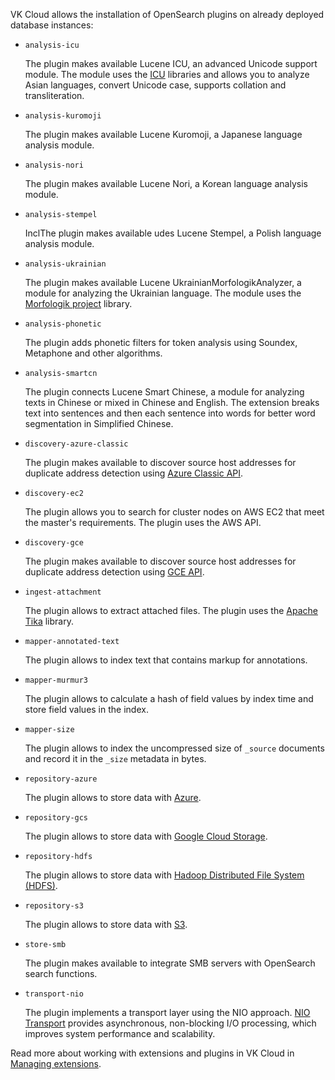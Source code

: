 VK Cloud allows the installation of OpenSearch plugins on already deployed database instances:

- `analysis-icu`

    The plugin makes available Lucene ICU, an advanced Unicode support module. The module uses the [ICU](https://icu.unicode.org/) libraries and allows you to analyze Asian languages, convert Unicode case, supports collation and transliteration.

- `analysis-kuromoji`

    The plugin makes available  Lucene Kuromoji, a Japanese language analysis module.

- `analysis-nori`

    The plugin makes available  Lucene Nori, a Korean language analysis module.

- `analysis-stempel`

    InclThe plugin makes available udes Lucene Stempel, a Polish language analysis module.

- `analysis-ukrainian`

    The plugin makes available Lucene UkrainianMorfologikAnalyzer, a module for analyzing the Ukrainian language. The module uses the [Morfologik project](https://github.com/morfologik/morfologik-stemming) library.

- `analysis-phonetic`

    The plugin adds phonetic filters for token analysis using Soundex, Metaphone and other algorithms.

- `analysis-smartcn`

    The plugin connects Lucene Smart Chinese, a module for analyzing texts in Chinese or mixed in Chinese and English. The extension breaks text into sentences and then each sentence into words for better word segmentation in Simplified Chinese.

- `discovery-azure-classic`

    The plugin makes available to discover source host addresses for duplicate address detection using [Azure Classic API](https://learn.microsoft.com/en-us/rest/api/azure/).

- `discovery-ec2`

    The plugin allows you to search for cluster nodes on AWS EC2 that meet the master's requirements. The plugin uses the AWS API.

- `discovery-gce`

    The plugin makes available to discover source host addresses for duplicate address detection using [GCE API](https://cloud.google.com/compute/docs/reference/rest/v1).

- `ingest-attachment`

    The plugin allows to extract attached files. The plugin uses the [Apache Tika](https://tika.apache.org/) library.

- `mapper-annotated-text`

    The plugin allows to index text that contains markup for annotations.

- `mapper-murmur3`

    The plugin allows to calculate a hash of field values by index time and store field values in the index.

- `mapper-size`

    The plugin allows to index the uncompressed size of `_source` documents and record it in the `_size` metadata in bytes.

- `repository-azure`

    The plugin allows to store data with [Azure](https://azure.microsoft.com/ru-ru).

- `repository-gcs`

    The plugin allows to store data with [Google Cloud Storage](https://cloud.google.com/).

- `repository-hdfs`

    The plugin allows to store data with [Hadoop Distributed File System (HDFS)](https://hadoop.apache.org/).

- `repository-s3`

    The plugin allows to store data with [S3](https://aws.amazon.com/ru/s3/).

- `store-smb`

    The plugin makes available to integrate SMB servers with OpenSearch search functions.

- `transport-nio`

    The plugin implements a transport layer using the NIO approach. [NIO Transport](https://activemq.apache.org/nio-transport-reference) provides asynchronous, non-blocking I/O processing, which improves system performance and scalability.

Read more about working with extensions and plugins in VK Cloud in [Managing extensions](../../instructions/managing-extensions/).
